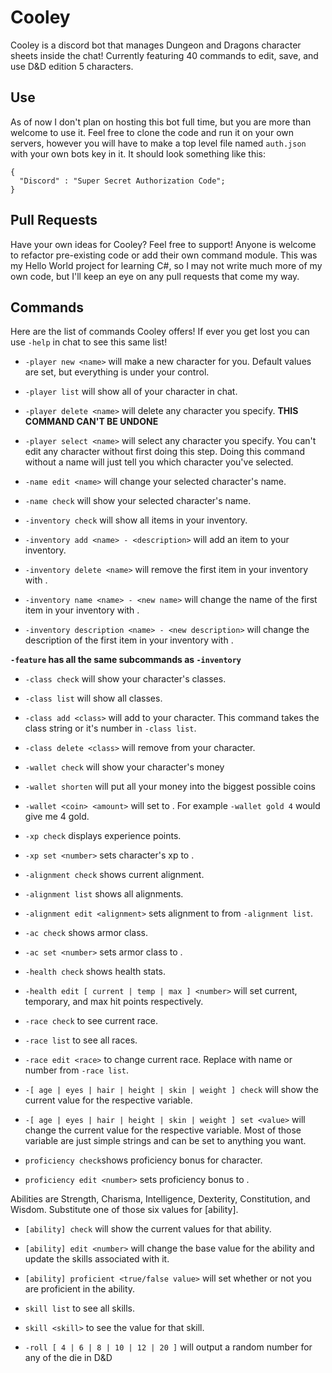 # Cooley
Cooley is a discord bot that manages Dungeon and Dragons character sheets inside the chat! Currently featuring 40 commands to edit, save, and use D&D edition 5 characters.

## Use
As of now I don't plan on hosting this bot full time, but you are more than welcome to use it. Feel free to clone the code and run it on your own servers, however you will have to make a top level file named `auth.json` with your own bots key in it. It should look something like this:

~~~~
{
  "Discord" : "Super Secret Authorization Code";
}
~~~~

## Pull Requests
Have your own ideas for Cooley? Feel free to support! Anyone is welcome to refactor pre-existing code or add their own command module. This was my Hello World project for learning C#, so I may not write much more of my own code, but I'll keep an eye on any pull requests that come my way.

## Commands
Here are the list of commands Cooley offers! If ever you get lost you can use `-help` in chat to see this same list!

* `-player new <name>` will make a new character for you. Default values are set, but everything is under your control.
* `-player list` will show all of your character in chat.
* `-player delete <name>` will delete any character you specify. **THIS COMMAND CAN'T BE UNDONE**
* `-player select <name>` will select any character you specify. You can't edit any character without first doing this step. Doing this command without a name will just tell you which character you've selected.

* `-name edit <name>` will change your selected character's name.
* `-name check` will show your selected character's name.

* `-inventory check` will show all items in your inventory.
* `-inventory add <name> - <description>` will add an item to your inventory.
* `-inventory delete <name>` will remove the first item in your inventory with <name>.
* `-inventory name <name> - <new name>` will change the name of the first item in your inventory with <name>.
* `-inventory description <name> - <new description>` will change the description of the first item in your inventory with <name>.

**`-feature` has all the same subcommands as `-inventory`**

* `-class check` will show your character's classes.
* `-class list` will show all classes.
* `-class add <class>` will add <class> to your character. This command takes the class string or it's number in `-class list`.
* `-class delete <class>` will remove <class> from your character.
  
* `-wallet check` will show your character's money
* `-wallet shorten` will put all your money into the biggest possible coins
* `-wallet <coin> <amount>` will set <coin> to <amount>. For example `-wallet gold 4` would give me 4 gold.

* `-xp check` displays experience points.
* `-xp set <number>` sets character's xp to <number>.
  
* `-alignment check` shows current alignment.
* `-alignment list` shows all alignments.
* `-alignment edit <alignment>` sets alignment to <alignment> from `-alignment list`.
  
* `-ac check` shows armor class.
* `-ac set <number>` sets armor class to <number>.
  
* `-health check` shows health stats.
* `-health edit [ current | temp | max ] <number>` will set current, temporary, and max hit points respectively.

* `-race check` to see current race.
* `-race list` to see all races.
* `-race edit <race>` to change current race. Replace <race> with name or number from `-race list`.
  
* `-[ age | eyes | hair | height | skin | weight ] check` will show the current value for the respective variable.
* `-[ age | eyes | hair | height | skin | weight ] set <value>` will change the current value for the respective variable. Most of those variable are just simple strings and can be set to anything you want.

* `proficiency check`shows proficiency bonus for character.
* `proficiency edit <number>` sets proficiency bonus to <number>.

Abilities are Strength, Charisma, Intelligence, Dexterity, Constitution, and Wisdom. Substitute one of those six values for [ability].
* `[ability] check` will show the current values for that ability.
* `[ability] edit <number>` will change the base value for the ability and update the skills associated with it.
* `[ability] proficient <true/false value>` will set whether or not you are proficient in the ability.

* `skill list` to see all skills.
* `skill <skill>` to see the value for that skill.

* `-roll [ 4 | 6 | 8 | 10 | 12 | 20 ]` will output a random number for any of the die in D&D
